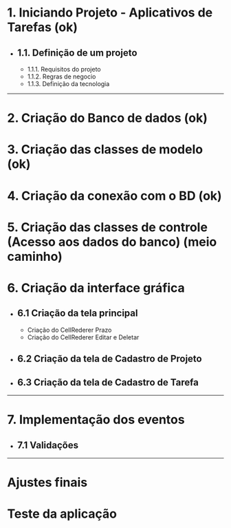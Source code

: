 # 1.  Iniciando Projeto - Aplicativos de Tarefas (ok)
- ## 1.1. Definição de um projeto
    
    - 1.1.1. Requisitos do projeto
    - 1.1.2. Regras de negocio
    - 1.1.3. Definição da tecnologia
----
# 2. Criação do Banco de dados (ok)
# 3. Criação das classes de modelo (ok)
# 4. Criação da conexão com o BD (ok)
# 5. Criação das classes de controle (Acesso aos dados do banco) (meio caminho)
# 6. Criação da interface gráfica
- ## 6.1 Criação da tela principal
    - Criação do CellRederer Prazo
    - Criação do CellRederer Editar e Deletar
- ## 6.2 Criação da tela de Cadastro de Projeto
- ## 6.3 Criação da tela de Cadastro de Tarefa
---
# 7. Implementação dos eventos
- ## 7.1 Validações
---
# Ajustes finais
# Teste da aplicação